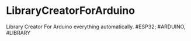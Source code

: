# LibraryCreatorForArduino
Library Creator For Arduino everything automatically. #ESP32; #ARDUINO, #LIBRARY
